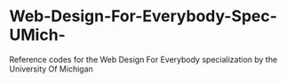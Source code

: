 # Web-Design-For-Everybody-Spec-UMich-
Reference codes for the Web Design For Everybody specialization by the University Of Michigan
